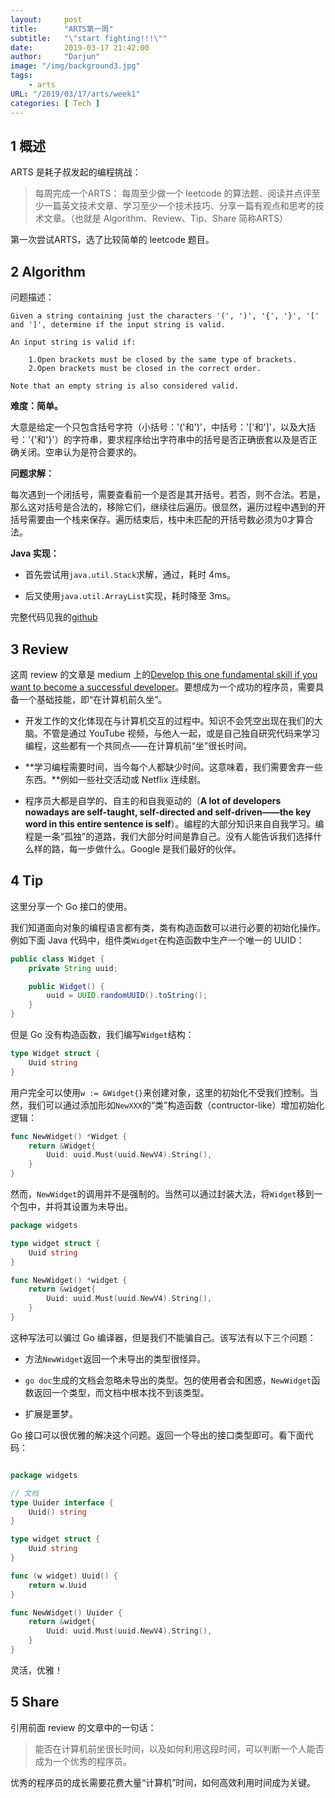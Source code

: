 ```yaml
---
layout:     post
title:      "ARTS第一周"
subtitle:   "\"start fighting!!!\""
date:       2019-03-17 21:42:00
author:     "Darjun"
image: "/img/background3.jpg"
tags:
    - arts
URL: "/2019/03/17/arts/week1"
categories: [ Tech ]
---
```


## 1 概述

ARTS 是耗子叔发起的编程挑战：

> 每周完成一个ARTS： 每周至少做一个 leetcode 的算法题、阅读并点评至少一篇英文技术文章、学习至少一个技术技巧、分享一篇有观点和思考的技术文章。（也就是 Algorithm、Review、Tip、Share 简称ARTS）

第一次尝试ARTS，选了比较简单的 leetcode 题目。

## 2 Algorithm

问题描述：
```
Given a string containing just the characters '(', ')', '{', '}', '[' and ']', determine if the input string is valid.

An input string is valid if:

    1.Open brackets must be closed by the same type of brackets.
    2.Open brackets must be closed in the correct order.

Note that an empty string is also considered valid.
```

**难度：简单。**

大意是给定一个只包含括号字符（小括号：'('和')'，中括号：'['和']'，以及大括号：'{'和'}'）的字符串，要求程序给出字符串中的括号是否正确嵌套以及是否正确关闭。空串认为是符合要求的。

**问题求解：**

每次遇到一个闭括号，需要查看前一个是否是其开括号。若否，则不合法。若是，那么这对括号是合法的，移除它们，继续往后遍历。很显然，遍历过程中遇到的开括号需要由一个栈来保存。遍历结束后，栈中未匹配的开括号数必须为0才算合法。

**Java 实现：**

* 首先尝试用`java.util.Stack`求解，通过，耗时 4ms。

* 后又使用`java.util.ArrayList`实现，耗时降至 3ms。

完整代码见我的[github](https://github.com/darjun/leetcode/tree/master/algorithms/java/20-validParentheses)

## 3 Review

这周 review 的文章是 medium 上的[Develop this one fundamental skill if you want to become a successful developer](https://medium.com/@PurpleGreenLemon/develop-this-one-fundamental-skill-if-you-want-to-become-a-successful-developer-95977489652e)。要想成为一个成功的程序员，需要具备一个基础技能，即“在计算机前久坐”。

* 开发工作的文化体现在与计算机交互的过程中。知识不会凭空出现在我们的大脑。不管是通过 YouTube 视频，与他人一起，或是自己独自研究代码来学习编程，这些都有一个共同点——在计算机前“坐”很长时间。

* **学习编程需要时间，当今每个人都缺少时间。这意味着，我们需要舍弃一些东西。**例如一些社交活动或 Netflix 连续剧。

* 程序员大都是自学的、自主的和自我驱动的（**A lot of developers nowadays are self-taught, self-directed and self-driven——the key word in this entire sentence is self**）。编程的大部分知识来自自我学习。编程是一条“孤独”的道路，我们大部分时间是靠自己。没有人能告诉我们选择什么样的路，每一步做什么。Google 是我们最好的伙伴。

## 4 Tip

这里分享一个 Go 接口的使用。

我们知道面向对象的编程语言都有类，类有构造函数可以进行必要的初始化操作。例如下面 Java 代码中，组件类`Widget`在构造函数中生产一个唯一的 UUID：

```java
public class Widget {
    private String uuid;

    public Widget() {
        uuid = UUID.randomUUID().toString();
    }
}
```

但是 Go 没有构造函数，我们编写`Widget`结构：

```go
type Widget struct {
    Uuid string
}
```

用户完全可以使用`w := &Widget{}`来创建对象，这里的初始化不受我们控制。当然，我们可以通过添加形如`NewXXX`的“类”构造函数（contructor-like）增加初始化逻辑：
```go
func NewWidget() *Widget {
    return &Widget{
        Uuid: uuid.Must(uuid.NewV4).String(),
    }
}
```

然而，`NewWidget`的调用并不是强制的。当然可以通过封装大法，将`Widget`移到一个包中，并将其设置为未导出。

```go
package widgets

type widget struct {
    Uuid string
}

func NewWidget() *widget {
    return &widget{
        Uuid: uuid.Must(uuid.NewV4).String(),
    }
}
```

这种写法可以骗过 Go 编译器，但是我们不能骗自己。该写法有以下三个问题：

* 方法`NewWidget`返回一个未导出的类型很怪异。

* `go doc`生成的文档会忽略未导出的类型。包的使用者会和困惑，`NewWidget`函数返回一个类型，而文档中根本找不到该类型。

* 扩展是噩梦。

Go 接口可以很优雅的解决这个问题。返回一个导出的接口类型即可。看下面代码：

```go

package widgets

// 文档
type Uuider interface {
    Uuid() string
}

type widget struct {
    Uuid string
}

func (w widget) Uuid() {
    return w.Uuid
}

func NewWidget() Uuider {
    return &widget{
        Uuid: uuid.Must(uuid.NewV4).String(),
    }
}
```

灵活，优雅！

## 5 Share

引用前面 review 的文章中的一句话：

> 能否在计算机前坐很长时间，以及如何利用这段时间，可以判断一个人能否成为一个优秀的程序员。

优秀的程序员的成长需要花费大量“计算机”时间，如何高效利用时间成为关键。